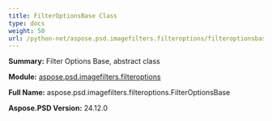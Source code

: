 ```yaml
---
title: FilterOptionsBase Class
type: docs
weight: 50
url: /python-net/aspose.psd.imagefilters.filteroptions/filteroptionsbase/
---
```


**Summary:** Filter Options Base, abstract class

**Module:** [aspose.psd.imagefilters.filteroptions](/psd/python-net/aspose.psd.imagefilters.filteroptions/)

**Full Name:** aspose.psd.imagefilters.filteroptions.FilterOptionsBase

**Aspose.PSD Version:** 24.12.0




